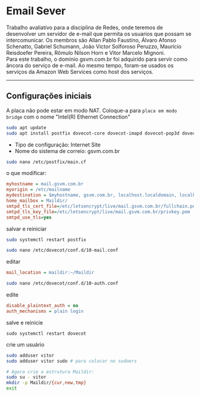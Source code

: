# Email Sever

Trabalho avaliativo para a disciplina de Redes, onde teremos de desenvolver um servidor de e-mail que permita os usuarios que possam se intercomunicar. Os membros são Allan Pablo Faustino, Álvaro Afonso Schenatto, Gabriel Schumann, João Victor Solforoso Peruzzo, Maurício Reisdoefer Pereira, Rômulo Nilson Horn e Vitor Marcelo Mignoni. <br>
Para este trabalho, o domínio gsvm.com.br foi adquirido para servir como âncora do serviço de e-mail. Ao mesmo tempo, foram-se usados os serviços da Amazon Web Services como host dos serviços.

---

## Configurações iniciais

A placa não pode estar em modo NAT. Coloque-a para `placa em modo bridge` com o nome "Intel(R) Ethernet Connection"

```bash
sudo apt update
sudo apt install postfix dovecot-core dovecot-imapd dovecot-pop3d dovecot-lmtpd -y
```

- Tipo de configuração: Internet Site
- Nome do sistema de correio: gsvm.com.br

```bash
sudo nano /etc/postfix/main.cf
```

o que modificar:

```ini
myhostname = mail.gsvm.com.br
myorigin = /etc/mailname
mydestination = $myhostname, gsvm.com.br, localhost.localdomain, localhost
home_mailbox = Maildir/
smtpd_tls_cert_file=/etc/letsencrypt/live/mail.gsvm.com.br/fullchain.pem
smtpd_tls_key_file=/etc/letsencrypt/live/mail.gsvm.com.br/privkey.pem
smtpd_use_tls=yes
```

salvar e reiniciar
```bash
sudo systemctl restart postfix
```

```bash
sudo nano /etc/dovecot/conf.d/10-mail.conf
```
editar
```ini
mail_location = maildir:~/Maildir
```

```bash
sudo nano /etc/dovecot/conf.d/10-auth.conf
```
edite
```ini
disable_plaintext_auth = no
auth_mechanisms = plain login
```
salve e reinicie
```
sudo systemctl restart dovecot
```
crie um usuário
```bash
sudo adduser vitor
sudo adduser vitor sudo # para colocar no sudoers

# Agora crie a estrutura Maildir:
sudo su - vitor
mkdir -p Maildir/{cur,new,tmp}
exit
```
